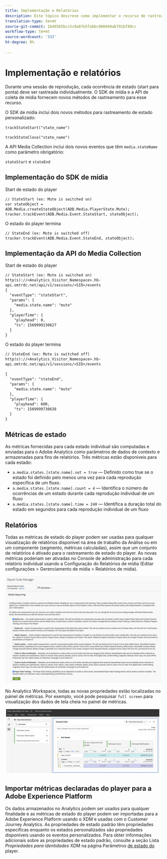 ```yaml
---
title: Implementação e Relatórios
description: Este tópico descreve como implementar o recurso de rastreamento de estado do player, incluindo .
translation-type: tm+mt
source-git-commit: 1b48565bcc5c9a87e5fabbc906049ab791bf89cc
workflow-type: tm+mt
source-wordcount: '333'
ht-degree: 0%

---
```



# Implementação e relatórios

Durante uma sessão de reprodução, cada ocorrência de estado (start para ponta) deve ser rastreada individualmente. O SDK de mídia e a API de coleta de mídia fornecem novos métodos de rastreamento para esse recurso.

O SDK de mídia inclui dois novos métodos para rastreamento de estado personalizado:

`trackStateStart("state_name")`

`trackStateClose("state_name")`


A API Media Collection inclui dois novos eventos que têm `media.stateName` como parâmetro obrigatório:

`stateStart` e `stateEnd`

## Implementação do SDK de mídia

Start de estado do player

```
// StateStart (ex: Mute is switched on)
var stateObject = ADB.Media.createStateObject(ADB.Media.PlayerState.Mute);
tracker.trackEvent(ADB.Media.Event.StateStart, stateObject);
```

O estado do player termina

```
// StateEnd (ex: Mute is switched off)
tracker.trackEvent(ADB.Media.Event.StateEnd, stateObject);
```


## Implementação da API do Media Collection

Start de estado do player

```
// StateStart (ex: Mute is switched on)
http(s)://<Analytics_Visitor_Namespace>.hb-api.omtrdc.net/api/v1/sessions/<SID>/events
{
  "eventType": "stateStart",
  "params": {
    "media.state.name": "mute"
  },
  "playerTime": {
    "playhead": 0,
    "ts": 1569999130627
  }
}
```

O estado do player termina

```
// StateEnd (ex: Mute is switched off)
http(s)://<Analytics_Visitor_Namespace>.hb-api.omtrdc.net/api/v1/sessions/<SID>/events

{
  "eventType": "stateEnd",
  "params": {
    "media.state.name": "mute"
  },
  "playerTime": {
    "playhead": 600,
    "ts": 1569999730638
  }
}
```

## Métricas de estado

As métricas fornecidas para cada estado individual são computadas e enviadas para o Adobe Analytics como parâmetros de dados de contexto e armazenadas para fins de relatórios. Três métricas estão disponíveis para cada estado:

* `a.media.states.[state.name].set = true` — Definido como true se o estado foi definido pelo menos uma vez para cada reprodução específica de um fluxo.
* `a.media.states.[state.name].count = 4` — Identifica o número de ocorrências de um estado durante cada reprodução individual de um fluxo
* `a.media.states.[state.name].time = 240` — Identifica a duração total do estado em segundos para cada reprodução individual de um fluxo

## Relatórios

Todas as métricas de estado do player podem ser usadas para qualquer visualização de relatórios disponível na área de trabalho da Análise ou em um componente (segmento, métricas calculadas), assim que um conjunto de relatórios é ativado para o rastreamento de estado do player. As novas métricas poderiam ser ativadas no Console de administração para cada relatório individual usando a Configuração do Relatórios de mídia (Editar configurações > Gerenciamento de mídia > Relatórios de mídia).

![](assets/report-setup.png)

No Analytics Workspace, todas as novas propriedades estão localizadas no painel de métricas. Por exemplo, você pode pesquisar `full screen` para visualização dos dados de tela cheia no painel de métricas.

![](assets/full-screen-report.png)

## Importar métricas declaradas do player para a Adobe Experience Platform

Os dados armazenados no Analytics podem ser usados para qualquer finalidade e as métricas de estado do player podem ser importadas para a Adobe Experience Platform usando o XDM e usadas com o Customer Journey Analytics. As propriedades de estado padrão têm propriedades específicas enquanto os estados personalizados são propriedades disponíveis usando os eventos personalizados. Para obter informações adicionais sobre as propriedades de estado padrão, consulte a seção Lista *Propriedades para identidades* XDM na página Parâmetros [de estado do](/help/metrics-and-metadata/player-state-parameters.md) player.
